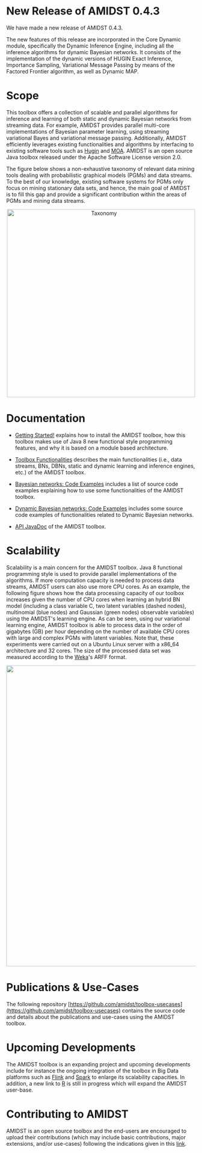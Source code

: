 # New Release of AMIDST 0.4.3

We have made a new release of AMIDST 0.4.3.

The new features of this release are incorporated in the Core Dynamic module, specifically the Dynamic Inference Engine, 
including all the inference algorithms for dynamic Bayesian networks. 
It consists of the implementation of the dynamic versions of HUGIN Exact Inference, 
Importance Sampling, Variational Message Passing by means of the Factored Frontier algorithm, as well as Dynamic MAP.

# Scope

This toolbox offers a collection of scalable and parallel algorithms for inference and learning of both static and dynamic Bayesian 
networks from streaming data. For example, AMIDST provides parallel multi-core implementations of Bayesian parameter 
learning, using streaming variational Bayes and variational message passing. Additionally, AMIDST efficiently leverages 
existing functionalities and algorithms by interfacing to existing software tools such as [Hugin](http://www.hugin.com) 
and [MOA](http://moa.cms.waikato.ac.nz). AMIDST is an open source Java toolbox released under the 
Apache Software License version 2.0.

The figure below shows a non-exhaustive taxonomy of relevant data mining tools dealing with probabilistic graphical models (PGMs) and data streams. To the best of our knowledge, existing software systems for PGMs only focus on mining stationary data sets, and hence, the main goal of AMIDST is to fill this gap and provide a significant contribution within the areas of PGMs and mining data streams.

<p align="center">
<img title="Taxonomy" src="https://amidst.github.io/toolbox/docs/taxonomy.png" width="500">
</p>

# Documentation<a name="documentation"></a>

* [Getting Started!](http://amidst.github.io/toolbox/GettingStarted.html) explains how to install the AMIDST toolbox, how this toolbox makes use of Java 8 new functional style programming features, and why it is based on a module based architecture.

* [Toolbox Functionalities](http://amidst.github.io/toolbox/ToolboxFunctionalities.html) describes the main functionalities (i.e., data streams, BNs, DBNs, static and dynamic learning and inference engines, etc.) of the AMIDST toolbox.

* [Bayesian networks: Code Examples](http://amidst.github.io/toolbox/CodeExamples.html) includes a list of source code examples explaining how to use some functionalities of the AMIDST toolbox.

* [Dynamic Bayesian networks: Code Examples](http://amidst.github.io/toolbox/DynamicCodeExamples.html) includes some source code examples of functionalities related to Dynamic Bayesian networks.

* [API JavaDoc](http://amidst.github.io/toolbox/javadoc/index.html) of the AMIDST toolbox. 

# Scalability

Scalability is a main concern for the AMIDST toolbox. Java 8 functional programming style is used to provide parallel implementations of the algorithms. If more computation capacity is needed to process data streams, AMIDST users can also use more CPU cores. As an example, the following figure shows how the data processing capacity of our toolbox increases given the number of CPU cores when learning an hybrid BN model (including a class variable C, two latent variables (dashed nodes), multinomial (blue nodes) and Gaussian (green nodes) observable variables) using the AMIDST's learning engine. As can be seen, using our variational learning engine, AMIDST toolbox is able to process data in the order of gigabytes (GB) per hour depending on the number of available CPU cores with large and complex PGMs with latent variables. Note that, these experiments were carried out on a Ubuntu Linux server with a x86_64 architecture and 32 cores. The size of the processed data set was measured according to the [Weka](www.cs.waikato.ac.nz/ml/weka/)'s ARFF format.

<p align="center">
<img src="https://amidst.github.io/toolbox/docs/scalability.png" width="800">
</p>

# Publications & Use-Cases

The following repository [https://github.com/amidst/toolbox-usecases](https://github.com/amidst/toolbox-usecases) contains the source code and details about the publications and use-cases using the AMIDST toolbox.

# Upcoming Developments

The AMIDST toolbox is an expanding project and upcoming developments include for instance the ongoing integration of the toolbox in Big Data platforms such as [Flink](http://flink.apache.org) and [Spark](http://spark.apache.org) to enlarge its scalability capacities. In addition, a new link to [R](http://static.amidst.eu/upload/dokumenter/Posters/PosterUseR.pdf) is still in progress which will expand the AMIDST user-base.

# Contributing to AMIDST

AMIDST is an open source toolbox and the end-users are encouraged to upload their contributions (which may include basic contributions, major extensions, and/or use-cases) following the indications given in this [link](http://amidst.github.io/toolbox/ContributingToAMIDST.html).
